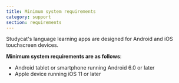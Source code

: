 ```yaml
---
title: Minimum system requirements
category: support 
section: requirements
---
```

Studycat's language learning apps are designed for Android and iOS touchscreen devices.

**Minimum system requirements are as follows**:

* Android tablet or smartphone running Android 6.0 or later
* Apple device running iOS 11 or later